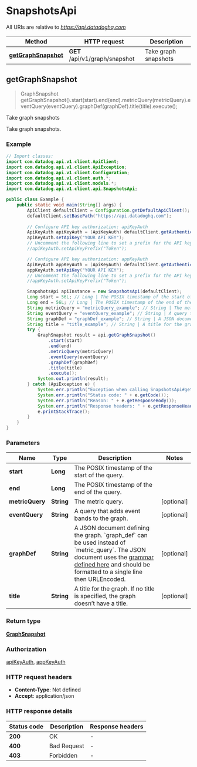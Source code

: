 # SnapshotsApi

All URIs are relative to *https://api.datadoghq.com*

Method | HTTP request | Description
------------- | ------------- | -------------
[**getGraphSnapshot**](SnapshotsApi.md#getGraphSnapshot) | **GET** /api/v1/graph/snapshot | Take graph snapshots



## getGraphSnapshot

> GraphSnapshot getGraphSnapshot().start(start).end(end).metricQuery(metricQuery).eventQuery(eventQuery).graphDef(graphDef).title(title).execute();

Take graph snapshots

Take graph snapshots.

### Example

```java
// Import classes:
import com.datadog.api.v1.client.ApiClient;
import com.datadog.api.v1.client.ApiException;
import com.datadog.api.v1.client.Configuration;
import com.datadog.api.v1.client.auth.*;
import com.datadog.api.v1.client.models.*;
import com.datadog.api.v1.client.api.SnapshotsApi;

public class Example {
    public static void main(String[] args) {
        ApiClient defaultClient = Configuration.getDefaultApiClient();
        defaultClient.setBasePath("https://api.datadoghq.com");
        
        // Configure API key authorization: apiKeyAuth
        ApiKeyAuth apiKeyAuth = (ApiKeyAuth) defaultClient.getAuthentication("apiKeyAuth");
        apiKeyAuth.setApiKey("YOUR API KEY");
        // Uncomment the following line to set a prefix for the API key, e.g. "Token" (defaults to null)
        //apiKeyAuth.setApiKeyPrefix("Token");

        // Configure API key authorization: appKeyAuth
        ApiKeyAuth appKeyAuth = (ApiKeyAuth) defaultClient.getAuthentication("appKeyAuth");
        appKeyAuth.setApiKey("YOUR API KEY");
        // Uncomment the following line to set a prefix for the API key, e.g. "Token" (defaults to null)
        //appKeyAuth.setApiKeyPrefix("Token");

        SnapshotsApi apiInstance = new SnapshotsApi(defaultClient);
        Long start = 56L; // Long | The POSIX timestamp of the start of the query.
        Long end = 56L; // Long | The POSIX timestamp of the end of the query.
        String metricQuery = "metricQuery_example"; // String | The metric query.
        String eventQuery = "eventQuery_example"; // String | A query that adds event bands to the graph.
        String graphDef = "graphDef_example"; // String | A JSON document defining the graph. `graph_def` can be used instead of `metric_query`. The JSON document uses the [grammar defined here](https://docs.datadoghq.com/graphing/graphing_json/#grammar) and should be formatted to a single line then URLEncoded.
        String title = "title_example"; // String | A title for the graph. If no title is specified, the graph doesn’t have a title.
        try {
            GraphSnapshot result = api.getGraphSnapshot()
                .start(start)
                .end(end)
                .metricQuery(metricQuery)
                .eventQuery(eventQuery)
                .graphDef(graphDef)
                .title(title)
                .execute();
            System.out.println(result);
        } catch (ApiException e) {
            System.err.println("Exception when calling SnapshotsApi#getGraphSnapshot");
            System.err.println("Status code: " + e.getCode());
            System.err.println("Reason: " + e.getResponseBody());
            System.err.println("Response headers: " + e.getResponseHeaders());
            e.printStackTrace();
        }
    }
}
```

### Parameters


Name | Type | Description  | Notes
------------- | ------------- | ------------- | -------------
 **start** | **Long**| The POSIX timestamp of the start of the query. |
 **end** | **Long**| The POSIX timestamp of the end of the query. |
 **metricQuery** | **String**| The metric query. | [optional]
 **eventQuery** | **String**| A query that adds event bands to the graph. | [optional]
 **graphDef** | **String**| A JSON document defining the graph. &#x60;graph_def&#x60; can be used instead of &#x60;metric_query&#x60;. The JSON document uses the [grammar defined here](https://docs.datadoghq.com/graphing/graphing_json/#grammar) and should be formatted to a single line then URLEncoded. | [optional]
 **title** | **String**| A title for the graph. If no title is specified, the graph doesn’t have a title. | [optional]

### Return type

[**GraphSnapshot**](GraphSnapshot.md)

### Authorization

[apiKeyAuth](../README.md#apiKeyAuth), [appKeyAuth](../README.md#appKeyAuth)

### HTTP request headers

- **Content-Type**: Not defined
- **Accept**: application/json

### HTTP response details
| Status code | Description | Response headers |
|-------------|-------------|------------------|
| **200** | OK |  -  |
| **400** | Bad Request |  -  |
| **403** | Forbidden |  -  |

